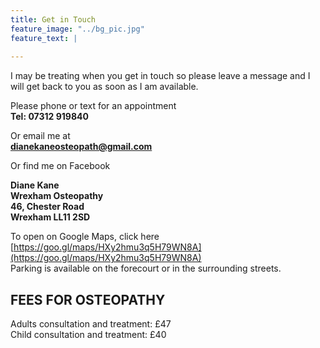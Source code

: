```yaml
---
title: Get in Touch
feature_image: "../bg_pic.jpg"
feature_text: |
   
---
```

I may be treating when you get in touch so please leave a message and I will get back to you as soon as I am available.

Please phone or text for an appointment  
**Tel: 07312 919840**  

Or email me at  
**dianekaneosteopath@gmail.com** 

Or find me on Facebook  

**Diane Kane**  
**Wrexham Osteopathy**  
**46, Chester Road**  
**Wrexham LL11 2SD**  

To open on Google Maps, click here [https://goo.gl/maps/HXy2hmu3q5H79WN8A](https://goo.gl/maps/HXy2hmu3q5H79WN8A)  
Parking is available on the forecourt or in the surrounding streets.

## FEES FOR OSTEOPATHY
Adults consultation and treatment: £47  
Child consultation and treatment: £40

